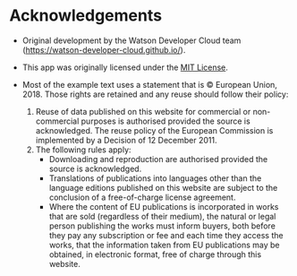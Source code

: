 # Acknowledgements

* Original development by the Watson Developer Cloud team (https://watson-developer-cloud.github.io/).

* This app was originally licensed under the [MIT License](https://opensource.org/licenses/MIT).

* Most of the example text uses a statement that is © European Union, 2018. Those rights are retained and any reuse should follow their policy:

  1. Reuse of data published on this website for commercial or non-commercial purposes is authorised provided the source is acknowledged. The reuse policy of the European Commission is implemented by a Decision of 12 December 2011.
  2. The following rules apply:
     * Downloading and reproduction are authorised provided the source is acknowledged.
     * Translations of publications into languages other than the language editions published on this website are subject to the conclusion of a free-of-charge license agreement.
     * Where the content of EU publications is incorporated in works that are sold (regardless of their medium), the natural or legal person publishing the works must inform buyers, both before they pay any subscription or fee and each time they access the works, that the information taken from EU publications may be obtained, in electronic format, free of charge through this website.

